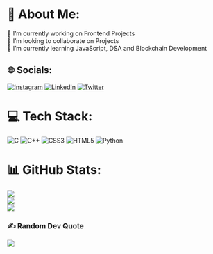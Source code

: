 # 💫 About Me:
🔭 I’m currently working on Frontend Projects <br>👯 I’m looking to collaborate on Projects<br>🌱 I’m currently learning JavaScript, DSA and Blockchain Development<br>


## 🌐 Socials:
[![Instagram](https://img.shields.io/badge/Instagram-%23E4405F.svg?logo=Instagram&logoColor=white)](https://instagram.com/akshat.verma13) [![LinkedIn](https://img.shields.io/badge/LinkedIn-%230077B5.svg?logo=linkedin&logoColor=white)](https://linkedin.com/in/akshatverma13) [![Twitter](https://img.shields.io/badge/Twitter-%231DA1F2.svg?logo=Twitter&logoColor=white)](https://twitter.com/akshat_verma13) 

# 💻 Tech Stack:
![C](https://img.shields.io/badge/c-%2300599C.svg?style=for-the-badge&logo=c&logoColor=white) ![C++](https://img.shields.io/badge/c++-%2300599C.svg?style=for-the-badge&logo=c%2B%2B&logoColor=white) ![CSS3](https://img.shields.io/badge/css3-%231572B6.svg?style=for-the-badge&logo=css3&logoColor=white) ![HTML5](https://img.shields.io/badge/html5-%23E34F26.svg?style=for-the-badge&logo=html5&logoColor=white) ![Python](https://img.shields.io/badge/python-3670A0?style=for-the-badge&logo=python&logoColor=ffdd54)
# 📊 GitHub Stats:
![](https://github-readme-stats.vercel.app/api?username=akshatverma13&theme=dark&hide_border=false&include_all_commits=false&count_private=false)<br/>
![](https://github-readme-streak-stats.herokuapp.com/?user=akshatverma13&theme=dark&hide_border=false)<br/>
![](https://github-readme-stats.vercel.app/api/top-langs/?username=akshatverma13&theme=dark&hide_border=false&include_all_commits=false&count_private=false&layout=compact)

### ✍️ Random Dev Quote
![](https://quotes-github-readme.vercel.app/api?type=horizontal&theme=radical)

<!-- Proudly created with GPRM ( https://gprm.itsvg.in ) -->
